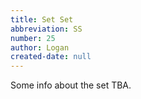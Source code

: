 ```yaml
---
title: Set Set
abbreviation: SS
number: 25
author: Logan
created-date: null
---
```

Some info about the set TBA.
